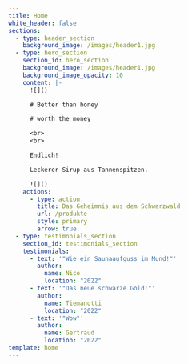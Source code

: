 ```yaml
---
title: Home
white_header: false
sections:
  - type: header_section
    background_image: /images/header1.jpg
  - type: hero_section
    section_id: hero_section
    background_image: /images/header1.jpg
    background_image_opacity: 10
    content: |-
      ![]()

      # Better than honey

      # worth the money

      <br>
      <br>

      Endlich!

      Leckerer Sirup aus Tannenspitzen.

      ![]()
    actions:
      - type: action
        title: Das Geheimnis aus dem Schwarzwald
        url: /produkte
        style: primary
        arrow: true
  - type: testimonials_section
    section_id: testimonials_section
    testimonials:
      - text: '"Wie ein Saunaaufguss im Mund!"'
        author:
          name: Nico
          location: "2022"
      - text: '"Das neue schwarze Gold!"'
        author:
          name: Tiemanotti
          location: "2022"
      - text: '"Wow"'
        author:
          name: Gertraud
          location: "2022"
template: home
---
```

